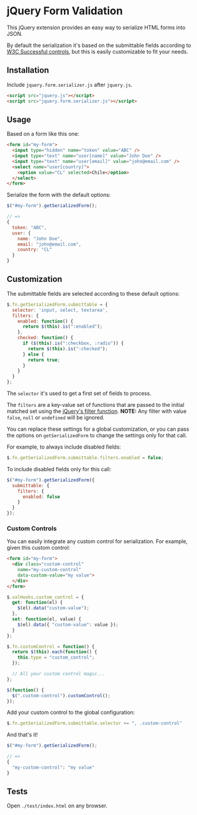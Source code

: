 # jQuery Form Validation

This jQuery extension provides an easy way to serialize HTML forms into JSON.

By default the serialization it's based on the submittable fields according to [W3C Successful controls](http://www.w3.org/TR/html401/interact/forms.html#h-17.13.2), but this is easily customizable to fit your needs.


## Installation

Include `jquery.form.serializer.js` after `jquery.js`.

```html
<script src="jquery.js"></script>
<script src="jquery.form.serializer.js"></script>
```

## Usage

Based on a form like this one:

```html
<form id="my-form">
  <input type="hidden" name="token" value="ABC" />
  <input type="text" name="user[name]" value="John Doe" />
  <input type="text" name="user[email]" value="john@email.com" />
  <select name="user[country]">
    <option value="CL" selected>Chile</option>
  </select>
</form>
```

Serialize the form with the default options:

```javascript
$("#my-form").getSerializedForm();

// =>
{
  token: "ABC",
  user: {
    name: "John Doe",
    email: "john@email.com",
    country: "CL"
  }
}
```

## Customization

The submittable fields are selected according to these default options:

```javascript
$.fn.getSerializedForm.submittable = {
  selector: 'input, select, textarea',
  filters: {
    enabled: function() {
      return $(this).is(":enabled");
    },
    checked: function() {
      if ($(this).is(":checkbox, :radio")) {
        return $(this).is(":checked");
      } else {
        return true;
      }
    }
  }
};
```

The `selector` it's used to get a first set of fields to process.

The `filters` are a key-value set of functions that are passed to the initial matched set using the [jQuery's filter function](http://api.jquery.com/filter/). **NOTE:** Any filter with value `false`, `null` or `undefined` will be ignored.

You can replace these settings for a global customization, or you can pass the options on `getSerializedForm` to change the settings only for that call.

For example, to always include disabled fields:

```javascript
$.fn.getSerializedForm.submittable.filters.enabled = false;
```

To include disabled fields only for this call:

```javascript
$("#my-form").getSerializedForm({
  submittable: {
    filters: {
      enabled: false
    }
  }
});
```

### Custom Controls

You can easily integrate any custom control for serialization. For example, given this custom control:

```html
<form id="my-form">
  <div class="custom-control"
    name="my-custom-control"
    data-custom-value="my value">
  </div>
</form>
```

```javascript
$.valHooks.custom_control = {
  get: function(el) {
    $(el).data("custom-value");
  },
  set: function(el, value) {
    $(el).data({ "custom-value": value });
  }
};

$.fn.customControl = function() {
  return $(this).each(function() {
    this.type = "custom_control";
  });

  // All your custom control magic...
};

$(function() {
  $(".custom-control").customControl();
});
```

Add your custom control to the global configuration:

```javascript
$.fn.getSerializedForm.submittable.selector += ", .custom-control"
```

And that's it!

```javascript
$("#my-form").getSerializedForm();

// =>
{
  "my-custom-control": "my value"
}
```

Tests
-----

Open `./test/index.html` on any browser.
